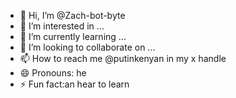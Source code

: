 - 👋 Hi, I’m @Zach-bot-byte
- 👀 I’m interested in ...
- 🌱 I’m currently learning ...
- 💞️ I’m looking to collaborate on ...
- 📫 How to reach me @putinkenyan in my x handle
- 😄 Pronouns: he
- ⚡ Fun fact:an hear to learn

<!---
Zach-bot-byte/Zach-bot-byte is a ✨ special ✨ repository because its `README.md` (this file) appears on your GitHub profile.
You can click the Preview link to take a look at your changes.
--->
